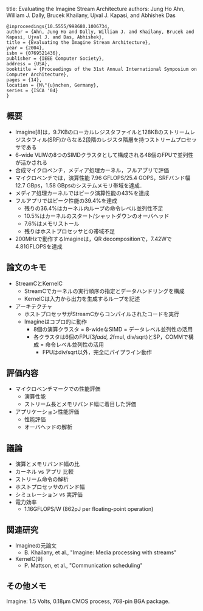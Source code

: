 
title: Evaluating the Imagine Stream Architecture
authors: Jung Ho Ahn, William J. Dally, Brucek Khailany, Ujval J. Kapasi, and Abhishek Das

```
@inproceedings{10.5555/998680.1006734,
author = {Ahn, Jung Ho and Dally, William J. and Khailany, Brucek and Kapasi, Ujval J. and Das, Abhishek},
title = {Evaluating the Imagine Stream Architecture},
year = {2004},
isbn = {0769521436},
publisher = {IEEE Computer Society},
address = {USA},
booktitle = {Proceedings of the 31st Annual International Symposium on Computer Architecture},
pages = {14},
location = {M\"{u}nchen, Germany},
series = {ISCA '04}
}
```

## 概要

- Imagine[8]は，9.7KBのローカルレジスタファイルと128KBのストリームレジスタフィル(SRF)からなる2段階のレジスタ階層を持つストリームプロセッサである
- 6-wide VLIWの8つのSIMDクラスタとして構成される48個のFPUで並列性が活かされる
- 合成マイクロベンチ，メディア処理カーネル，フルアプリで評価
- マイクロベンチでは，演算性能 7.96 GFLOPS/25.4 GOPS，SRFバンド幅 12.7 GBps，1.58 GBpsのシステムメモリ帯域を達成．
- メディア処理カーネルではピーク演算性能の43%を達成
- フルアプリではピーク性能の39.4%を達成
  - 残りの36.4%はカーネル内ループの命令レベル並列性不足
  - 10.5%はカーネルのスタート/シャットダウンのオーバヘッド
  - 7.6%はメモリストール
  - 残りはホストプロセッサとの帯域不足
- 200MHzで動作するImagineは，QR decompositionで，7.42Wで4.81GFLOPSを達成

## 論文のキモ

- StreamCとKernelC
  - StreamCでカーネルの実行順序の指定とデータハンドリングを構成
  - KernelCは入力から出力を生成するループを記述
- アーキテクチャ
  - ホストプロセッサがStreamCからコンパイルされたコードを実行
  - Imagineはコプロ的に動作
    - 8個の演算クラスタ = 8-wideなSIMD = データレベル並列性の活用
	- 各クラスタは6個のFPU(3*fadd, 2*fmul, div/sqrt)とSP，COMMで構成 = 命令レベル並列性の活用
	  - FPUはdiv/sqrt以外，完全にパイプライン動作

## 評価内容

- マイクロベンチマークでの性能評価
  - 演算性能
  - ストリーム長とメモリバンド幅に着目した評価
- アプリケーション性能評価
  - 性能評価
  - オーバヘッドの解析

## 議論

- 演算とメモリバンド幅の比
- カーネル vs アプリ 比較
- ストリーム命令の解析
- ホストプロセッサのバンド幅
- シミュレーション vs 実評価
- 電力効率
  - 1.16GFLOPS/W (862pJ per floating-point operation)

## 関連研究
- Imagineの元論文
  - B. Khailany, et al., "Imagine: Media processing with streams"
- KernelC[9]
  - P. Mattson, et al., "Communication scheduling"

## その他メモ
Imagine: 1.5 Volts, 0.18µm CMOS process, 768-pin BGA package.
